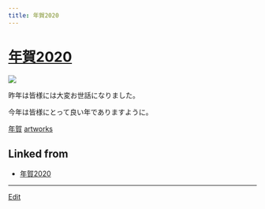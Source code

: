 ```yaml
---
title: 年賀2020
---
```

# [年賀2020](/年賀2020)

![](https://i.gyazo.com/df88319da464570f27f0039b25e4254f.png)

昨年は皆様には大変お世話になりました。

今年は皆様にとって良い年でありますように。



[年賀](/年賀) [artworks](/artworks)


## Linked from

* [年賀2020](/年賀2020)


----

[Edit](https://github.com/vitroid/vitroid.github.io/edit/master/MD/年賀2020.md)

